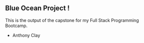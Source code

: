 ## Blue Ocean Project !

This is the output of the capstone for my Full Stack Programming Bootcamp. 

- Anthony Clay
